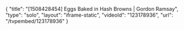 {
    "title": "[1508428454] Eggs Baked in Hash Browns | Gordon Ramsay",
    "type": "solo",
    "layout": "iframe-static",
    "videoId": "123178936",
    "url": "\/tvpembed\/123178936"
}